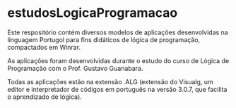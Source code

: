 # estudosLogicaProgramacao

Este respositório contém diversos modelos de aplicações desenvolvidas na linguagem Portugol para fins didáticos de lógica de programação, compactados em Winrar.

As aplicações foram desenvolvidas durante o estudo do curso de Lógica de Programação com o Prof. Gustavo Guanabara.

Todas as aplicações estão na extensão .ALG (extensão do Visualg, um editor e interpretador de códigos em português na versão 3.0.7, que facilita o aprendizado de lógica).
